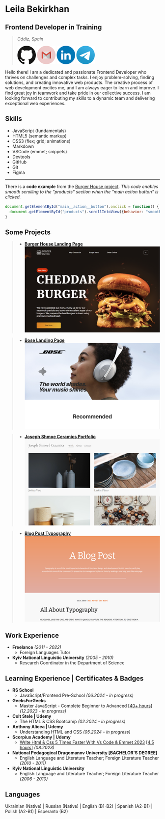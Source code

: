 # Leila Bekirkhan

## Frontend Developer in Training
> *Cádiz, Spain*
>
> [![GitHub account](./assets/img/social-icons/github.svg)](https://github.com/leila-bekirkhan/ "Go to GitHub") [![Email address](./assets/img/social-icons/gmail.svg)](mailto:bekirkhan@gmail.com "Send an email") [![Linkedin account](./assets/img/social-icons/linkedin.svg)](https://www.linkedin.com/in/leila-bekirkhan/ "Go to Linkedin") [![Telegram](./assets/img/social-icons/telegram.svg)](https://t.me/l_bekirkhan/ "Send a message on Telegram")

Hello there! I am a dedicated and passionate Frontend Developer who thrives on challenges and complex tasks. I enjoy problem-solving, finding solutions, and creating innovative web products. The creative process of web development excites me, and I am always eager to learn and improve. I find great joy in teamwork and take pride in our collective success. I am looking forward to contributing my skills to a dynamic team and delivering exceptional web experiences.

## Skills
<!--- ![JavaScript Icon](./src/img/skills-icons/javascript.svg) ![HTML Icon](./src/img/skills-icons/html.svg) ![CSS Icon](./src/img/skills-icons/css.svg) ![Markdown Icon](./src/img/skills-icons/markdown.svg) ![VSCode Icon](./src/img/skills-icons/vscode.svg) ![Devtools Icon](./src/img/skills-icons/devtools.svg) ![GitHub Icon](./src/img/skills-icons/github.svg) ![Git Icon](./src/img/skills-icons/git.svg) ![Figma Icon](./src/img/skills-icons/figma.svg) --->
* JavaScript (fundamentals)
* HTML5 (semantic markup)
* CSS3 (flex; grid; animations)
* Markdown
* VSCode (emmet; snippets)
* Devtools
* GitHub
* Git
* Figma

---

There is a **code example** from the [Burger House project](https://leila-bekirkhan-burger-house-landing.netlify.app/). _This code enables smooth scrolling to the "products" section when the "main action button" is clicked._

```javascript
document.getElementById("main__action__button").onclick = function() {
  document.getElementById("products").scrollIntoView({behavior: "smooth"});
}
```

## Some Projects
> * [**Burger House Landing Page**](https://leila-bekirkhan-burger-house-landing.netlify.app/)
 [![Burger House Landing Page](./assets/img/project-preview/burger-house.png)](https://leila-bekirkhan-burger-house-landing.netlify.app/ "Click to open")

> * [**Bose Landing Page**](https://leila-bekirkhan-bose-landing.netlify.app/ "Click to open")
 [![Bose Landing Page](./assets/img/project-preview/bose.png)](https://leila-bekirkhan-bose-landing.netlify.app/ "Click to open")

> * [**Joseph Shmoe Ceramics Portfolio**](https://leila-bekirkhan.github.io/HTML-CSS-projects/artist-portfolio-ceramics/ "Click to open")
 [![Joseph Shmoe Ceramics Portfolio](./assets/img/project-preview/joseph-shmoe-ceramics.png)](https://leila-bekirkhan.github.io/HTML-CSS-projects/artist-portfolio-ceramics/ "Click to open")

> * [**Blog Post Typography**](https://leila-bekirkhan.github.io//HTML-CSS-projects/blog-post-typography/ "Click to open")
 [![Blog Post Typography](./assets/img/project-preview/blog-post-typography.png)](https://leila-bekirkhan.github.io//HTML-CSS-projects/blog-post-typography/ "Click to open")

## Work Experience
* **Freelance** _(2011 - 2022)_
  * Foreign Languages Tutor
* **Kyiv National Linguistic University** _(2005 - 2010)_
  * Research Coordinator in the Department of Science

## Learning Experience \| Certificates & Badges
* **RS School**
  * JavaScript/Frontend Pre-School _(06.2024 - in progress)_
* **GeeksForGeeks**
  * Master JavaScript - Complete Beginner to Advanced [<ins>40+ hours</ins>] _(12.2023 - in progress)_
* **Colt Stele \| Udemy**
  * The HTML & CSS Bootcamp _(02.2024 - in progress)_
* **Anthony Alicea \| Udemy**
  * Understanding HTML and CSS _(05.2024 - in progress)_
* **Scorpius Academy \| Udemy**
  * [Write Html & Css 5 Times Faster With Vs Code & Emmet 2023](https://www.udemy.com/certificate/UC-4c6c4c56-9b68-4199-bd34-ba06f8799541/ "Open the certificate") [<ins>4.5 hours</ins>] _(08.2023)_
* **National Pedagogical Dragomanov University [BACHELOR'S DEGREE]**
  * English Language and Literature Teacher; Foreign Literature Teacher _(2010 - 2011)_
* **Kyiv National Linguistic University**
  * English Language and Literature Teacher; Foreign Literature Teacher _(2006 - 2010)_

## Languages
Ukrainian (Native) \| Russian (Native) \| English (B1-B2) \| Spanish (A2-B1) \| Polish (A2-B1) \| Esperanto (B2)
